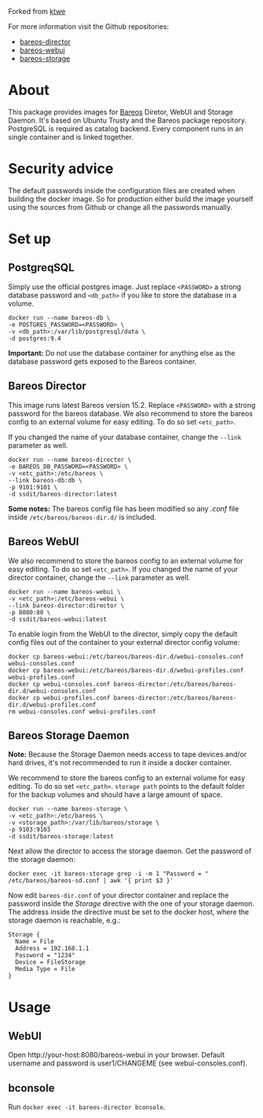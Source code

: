 Forked from [ktwe](https://github.com/ktwe/docker-bareos-webui)

For more information visit the Github repositories:
* [bareos-director](https://github.com/ssdit/docker-bareos-director)
* [bareos-webui](https://github.com/ssdit/docker-bareos-webui)
* [bareos-storage](https://github.com/ssdit/docker-bareos-storage)

# About
This package provides images for [Bareos](http://www.bareos.org) Diretor, WebUI and Storage Daemon. It's based on Ubuntu Trusty and the Bareos package repository. PostgreSQL is required as catalog backend. Every component runs in an single container and is linked together.

# Security advice
The default passwords inside the configuration files are created when building the docker image. So for production either build the image yourself using the sources from Github or change all the passwords manually. 

# Set up
## PostgreqSQL
Simply use the official postgres image. Just replace `<PASSWORD>` a strong database password and `<db_path>` if you like to store the database in a volume.

```
docker run --name bareos-db \
-e POSTGRES_PASSWORD=<PASSWORD> \
-v <db_path>:/var/lib/postgresql/data \
-d postgres:9.4
```

**Important:** Do not use the database container for anything else as the database password gets exposed to the Bareos container.

## Bareos Director
This image runs latest Bareos version 15.2. Replace `<PASSWORD>` with a strong password for the bareos database. We also recommend to store the bareos config to an external volume for easy editing. To do so set `<etc_path>`.

If you changed the name of your database container, change the `--link` parameter as well.

```
docker run --name bareos-director \
-e BAREOS_DB_PASSWORD=<PASSWORD> \
-v <etc_path>:/etc/bareos \
--link bareos-db:db \
-p 9101:9101 \
-d ssdit/bareos-director:latest
```

**Some notes:** The bareos config file has been modified so any _.conf_ file inside `/etc/bareos/bareos-dir.d/` is included.

## Bareos WebUI
We also recommend to store the bareos config to an external volume for easy editing. To do so set `<etc_path>`. If you changed the name of your director container, change the `--link` parameter as well.

```
docker run --name bareos-webui \
-v <etc_path>:/etc/bareos-webui \
--link bareos-director:director \
-p 8080:80 \
-d ssdit/bareos-webui:latest
```

To enable login from the WebUI to the director, simply copy the default config files out of the container to your external director config volume:

```
docker cp bareos-webui:/etc/bareos/bareos-dir.d/webui-consoles.conf webui-consoles.conf
docker cp bareos-webui:/etc/bareos/bareos-dir.d/webui-profiles.conf webui-profiles.conf
docker cp webui-consoles.conf bareos-director:/etc/bareos/bareos-dir.d/webui-consoles.conf
docker cp webui-profiles.conf bareos-director:/etc/bareos/bareos-dir.d/webui-profiles.conf
rm webui-consoles.conf webui-profiles.conf
```

## Bareos Storage Daemon
**Note:** Because the Storage Daemon needs access to tape devices and/or hard drives, it's not recommended to run it inside a docker container.

We recommend to store the bareos config to an external volume for easy editing. To do so set `<etc_path>`. `storage path` points to the default folder for the backup volumes and should have a large amount of space.

```
docker run --name bareos-storage \
-v <etc_path>:/etc/bareos \
-v <storage_path>:/var/lib/bareos/storage \
-p 9103:9103
-d ssdit/bareos-storage:latest
```

Next allow the director to access the storage daemon. Get the password of the storage daemon:
```
docker exec -it bareos-storage grep -i -m 1 "Password = " /etc/bareos/bareos-sd.conf | awk '{ print $3 }'
```

Now edit `bareos-dir.conf` of your director container and replace the password inside the *Storage* directive with the one of your storage daemon. The address inside the directive must be set to the docker host, where the storage daemon is reachable, e.g.:

```
Storage {
  Name = File
  Address = 192.168.1.1
  Password = "1234"
  Device = FileStorage
  Media Type = File
}
```

# Usage
## WebUI
Open http://your-host:8080/bareos-webui in your browser. Default username and password is user1/CHANGEME (see webui-consoles.conf).

## bconsole
Run `docker exec -it bareos-director bconsole`.

